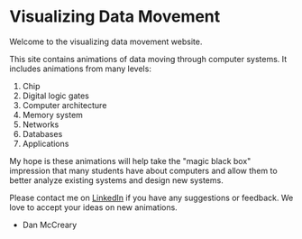 # Visualizing Data Movement

Welcome to the visualizing data movement website.

This site contains animations of data moving through computer systems.  It includes animations from many
levels:

1. Chip
2. Digital logic gates
3. Computer architecture
4. Memory system
5. Networks
6. Databases
7. Applications

My hope is these animations will help take the
"magic black box" impression that many students
have about computers and allow them to better analyze
existing systems and design new systems.

Please contact me on [LinkedIn](https://www.linkedin.com/in/danmccreary/) if you have any suggestions or
feedback.  We love to accept your ideas on new animations.

- Dan McCreary

